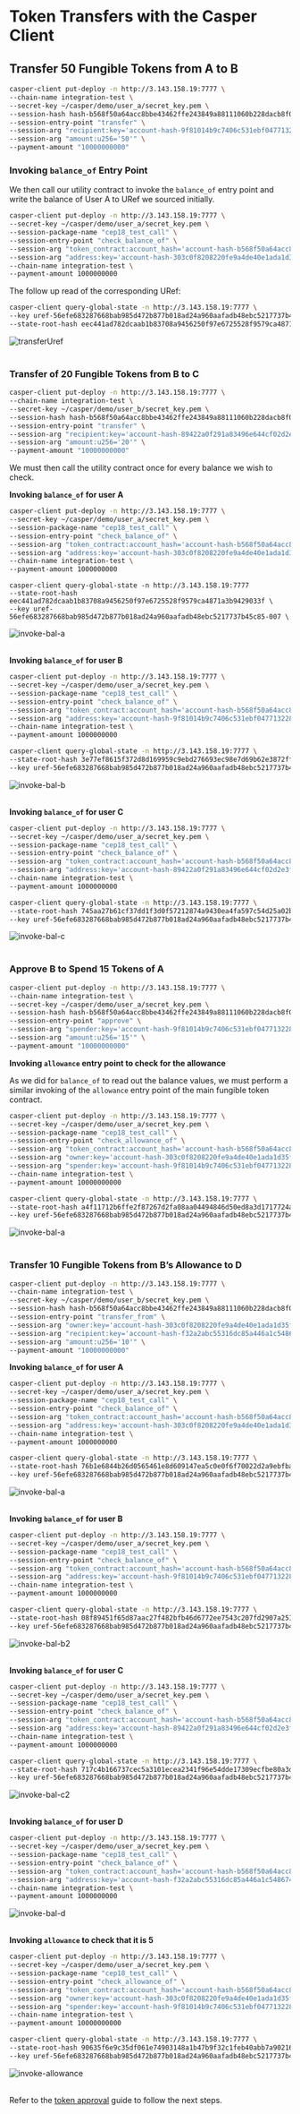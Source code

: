 # Token Transfers with the Casper Client

## Transfer 50 Fungible Tokens from A to B

```bash
casper-client put-deploy -n http://3.143.158.19:7777 \
--chain-name integration-test \
--secret-key ~/casper/demo/user_a/secret_key.pem \
--session-hash hash-b568f50a64acc8bbe43462ffe243849a88111060b228dacb8f08d42e26985180 \
--session-entry-point "transfer" \
--session-arg "recipient:key='account-hash-9f81014b9c7406c531ebf0477132283f4eb59143d7903a2fae54358b26cea44b" \
--session-arg "amount:u256='50'" \
--payment-amount "10000000000"
```

### Invoking `balance_of` Entry Point

We then call our utility contract to invoke the `balance_of` entry point and write the balance of User A to URef we sourced initially.

```bash
casper-client put-deploy -n http://3.143.158.19:7777 \
--secret-key ~/casper/demo/user_a/secret_key.pem \
--session-package-name "cep18_test_call" \
--session-entry-point "check_balance_of" \
--session-arg "token_contract:account_hash='account-hash-b568f50a64acc8bbe43462ffe243849a88111060b228dacb8f08d42e26985180'" \
--session-arg "address:key='account-hash-303c0f8208220fe9a4de40e1ada1d35fdd6c678877908f01fddb2a56502d67fd'" \
--chain-name integration-test \
--payment-amount 1000000000
```

The follow up read of the corresponding URef:

```bash
casper-client query-global-state -n http://3.143.158.19:7777 \
--key uref-56efe683287668bab985d472b877b018ad24a960aafadb48ebc5217737b45c85-007 \
--state-root-hash eec441ad782dcaab1b83708a9456250f97e6725528f9579ca4871a3b9429033f
```
<img src="/images/transferUref.png" alt="transferUref" title="Transfer URef">
<br><br/>

### Transfer of 20 Fungible Tokens from B to C

```bash
casper-client put-deploy -n http://3.143.158.19:7777 \
--chain-name integration-test \
--secret-key ~/casper/demo/user_b/secret_key.pem \
--session-hash hash-b568f50a64acc8bbe43462ffe243849a88111060b228dacb8f08d42e26985180 \
--session-entry-point "transfer" \
--session-arg "recipient:key='account-hash-89422a0f291a83496e644cf02d2e3f9d6cbc5f7c877b6ba9f4ddfab8a84c2670'" \
--session-arg "amount:u256='20'" \
--payment-amount "10000000000"
```

We must then call the utility contract once for every balance we wish to check.

**Invoking `balance_of` for user A**

```bash
casper-client put-deploy -n http://3.143.158.19:7777 \
--secret-key ~/casper/demo/user_a/secret_key.pem \
--session-package-name "cep18_test_call" \
--session-entry-point "check_balance_of" \
--session-arg "token_contract:account_hash='account-hash-b568f50a64acc8bbe43462ffe243849a88111060b228dacb8f08d42e26985180'" \
--session-arg "address:key='account-hash-303c0f8208220fe9a4de40e1ada1d35fdd6c678877908f01fddb2a56502d67fd'" \
--chain-name integration-test \
--payment-amount 1000000000
```

```
casper-client query-global-state -n http://3.143.158.19:7777
--state-root-hash eec441ad782dcaab1b83708a9456250f97e6725528f9579ca4871a3b9429033f \
--key uref-56efe683287668bab985d472b877b018ad24a960aafadb48ebc5217737b45c85-007 \
```
<img src="/images/invoke-bal-a.png" alt="invoke-bal-a" title="Invoking balance_of for User A">
<br><br/>

**Invoking `balance_of` for user B**

```bash
casper-client put-deploy -n http://3.143.158.19:7777 \
--secret-key ~/casper/demo/user_a/secret_key.pem \
--session-package-name "cep18_test_call" \
--session-entry-point "check_balance_of" \
--session-arg "token_contract:account_hash='account-hash-b568f50a64acc8bbe43462ffe243849a88111060b228dacb8f08d42e26985180'" \
--session-arg "address:key='account-hash-9f81014b9c7406c531ebf0477132283f4eb59143d7903a2fae54358b26cea44b'" \
--chain-name integration-test \
--payment-amount 1000000000
```

```bash
casper-client query-global-state -n http://3.143.158.19:7777 \
--state-root-hash 3e77ef8615f372d8d169959c9ebd276693ec98e7d69b62e3872ffe4328e6427c \
--key uref-56efe683287668bab985d472b877b018ad24a960aafadb48ebc5217737b45c85-007
```
<img src="/images/invoke-bal-b.png" alt="invoke-bal-b" title="Invoking balance_of for User B">
<br><br/>

**Invoking `balance_of` for user C**

```bash
casper-client put-deploy -n http://3.143.158.19:7777 \
--secret-key ~/casper/demo/user_a/secret_key.pem \
--session-package-name "cep18_test_call" \
--session-entry-point "check_balance_of" \
--session-arg "token_contract:account_hash='account-hash-b568f50a64acc8bbe43462ffe243849a88111060b228dacb8f08d42e26985180'" \
--session-arg "address:key='account-hash-89422a0f291a83496e644cf02d2e3f9d6cbc5f7c877b6ba9f4ddfab8a84c2670'" \
--chain-name integration-test \
--payment-amount 1000000000
```

```bash
casper-client query-global-state -n http://3.143.158.19:7777 \
--state-root-hash 745aa27b61cf37dd1f3d0f57212874a9430ea4fa597c54d25a02ba5f4665ca37 \
--key uref-56efe683287668bab985d472b877b018ad24a960aafadb48ebc5217737b45c85-007
```
<img src="/images/invoke-bal-c.png" alt="invoke-bal-c" title="Invoking balance_of for User C">
<br><br/>

### Approve B to Spend 15 Tokens of A

```bash
casper-client put-deploy -n http://3.143.158.19:7777 \
--chain-name integration-test \
--secret-key ~/casper/demo/user_a/secret_key.pem \
--session-hash hash-b568f50a64acc8bbe43462ffe243849a88111060b228dacb8f08d42e26985180 \
--session-entry-point "approve" \
--session-arg "spender:key='account-hash-9f81014b9c7406c531ebf0477132283f4eb59143d7903a2fae54358b26cea44b'" \
--session-arg "amount:u256='15'" \
--payment-amount "10000000000"
```

**Invoking `allowance` entry point to check for the allowance**

As we did for `balance_of` to read out the balance values, we must perform a similar invoking of the `allowance` entry point of the main fungible token contract.

```bash
casper-client put-deploy -n http://3.143.158.19:7777 \
--secret-key ~/casper/demo/user_a/secret_key.pem \
--session-package-name "cep18_test_call" \
--session-entry-point "check_allowance_of" \
--session-arg "token_contract:account_hash='account-hash-b568f50a64acc8bbe43462ffe243849a88111060b228dacb8f08d42e26985180'" \
--session-arg "owner:key='account-hash-303c0f8208220fe9a4de40e1ada1d35fdd6c678877908f01fddb2a56502d67fd'" \
--session-arg "spender:key='account-hash-9f81014b9c7406c531ebf0477132283f4eb59143d7903a2fae54358b26cea44b'" \
--chain-name integration-test \
--payment-amount 10000000000
```

```bash
casper-client query-global-state -n http://3.143.158.19:7777 \
--state-root-hash a4f11712b6ffe2f87267d2fa08aa04494846d50ed8a3d1717724a1d6facfe2a7 \
--key uref-56efe683287668bab985d472b877b018ad24a960aafadb48ebc5217737b45c85-007
```
<img src="/images/invoke-bal-a.png" alt="invoke-bal-a" title="Invoking balance_of for User A">
<br><br/>

### Transfer 10 Fungible Tokens from B’s Allowance to D

```bash
casper-client put-deploy -n http://3.143.158.19:7777 \
--chain-name integration-test \
--secret-key ~/casper/demo/user_b/secret_key.pem \
--session-hash hash-b568f50a64acc8bbe43462ffe243849a88111060b228dacb8f08d42e26985180 \
--session-entry-point "transfer_from" \
--session-arg "owner:key='account-hash-303c0f8208220fe9a4de40e1ada1d35fdd6c678877908f01fddb2a56502d67fd'" \
--session-arg "recipient:key='account-hash-f32a2abc55316dc85a446a1c548674e03757974aaaf86e8b7d29947ae148eeca'" \
--session-arg "amount:u256='10'" \
--payment-amount "10000000000"
```

**Invoking `balance_of` for user A**

```bash
casper-client put-deploy -n http://3.143.158.19:7777 \
--secret-key ~/casper/demo/user_a/secret_key.pem \
--session-package-name "cep18_test_call" \
--session-entry-point "check_balance_of" \
--session-arg "token_contract:account_hash='account-hash-b568f50a64acc8bbe43462ffe243849a88111060b228dacb8f08d42e26985180'" \
--session-arg "address:key='account-hash-303c0f8208220fe9a4de40e1ada1d35fdd6c678877908f01fddb2a56502d67fd'" \
--chain-name integration-test \
--payment-amount 1000000000
```

```bash
casper-client query-global-state -n http://3.143.158.19:7777 \
--state-root-hash 76b1e6844b26d0565461e8d609147ea5c0e0f6f70022d2a9ebfbabce6f5f8407 \
--key uref-56efe683287668bab985d472b877b018ad24a960aafadb48ebc5217737b45c85-007
```
<img src="/images/invoke-bal-a.png" alt="invoke-bal-a" title="Invoking balance_of for User A">
<br><br/>

**Invoking `balance_of` for user B**

```bash
casper-client put-deploy -n http://3.143.158.19:7777 \
--secret-key ~/casper/demo/user_a/secret_key.pem \
--session-package-name "cep18_test_call" \
--session-entry-point "check_balance_of" \
--session-arg "token_contract:account_hash='account-hash-b568f50a64acc8bbe43462ffe243849a88111060b228dacb8f08d42e26985180'" \
--session-arg "address:key='account-hash-9f81014b9c7406c531ebf0477132283f4eb59143d7903a2fae54358b26cea44b'" \
--chain-name integration-test \
--payment-amount 1000000000
```

```bash
casper-client query-global-state -n http://3.143.158.19:7777 \
--state-root-hash 08f89451f65d87aac27f482bfb46d6772ee7543c207fd2907a2515549ed01a9a \
--key uref-56efe683287668bab985d472b877b018ad24a960aafadb48ebc5217737b45c85-007
```
<img src="/images/invoke-bal-b2.png" alt="invoke-bal-b2" title="Invoking balance_of for User B">
<br><br/>

**Invoking `balance_of` for user C**

```bash
casper-client put-deploy -n http://3.143.158.19:7777 \
--secret-key ~/casper/demo/user_a/secret_key.pem \
--session-package-name "cep18_test_call" \
--session-entry-point "check_balance_of" \
--session-arg "token_contract:account_hash='account-hash-b568f50a64acc8bbe43462ffe243849a88111060b228dacb8f08d42e26985180'" \
--session-arg "address:key='account-hash-89422a0f291a83496e644cf02d2e3f9d6cbc5f7c877b6ba9f4ddfab8a84c2670'" \
--chain-name integration-test \
--payment-amount 1000000000
```

```bash
casper-client query-global-state -n http://3.143.158.19:7777 \
--state-root-hash 717c4b166737cec5a3101ecea2341f96e54dde17309ecfbe80a3df339d8e4bcd \
--key uref-56efe683287668bab985d472b877b018ad24a960aafadb48ebc5217737b45c85-007
```
<img src="/images/invoke-bal-c2.png" alt="invoke-bal-c2" title="Invoking balance_of for User C">
<br><br/>

**Invoking `balance_of` for user D**

```bash
casper-client put-deploy -n http://3.143.158.19:7777 \
--secret-key ~/casper/demo/user_a/secret_key.pem \
--session-package-name "cep18_test_call" \
--session-entry-point "check_balance_of" \
--session-arg "token_contract:account_hash='account-hash-b568f50a64acc8bbe43462ffe243849a88111060b228dacb8f08d42e26985180'" \
--session-arg "address:key='account-hash-f32a2abc55316dc85a446a1c548674e03757974aaaf86e8b7d29947ae148eeca'" \
--chain-name integration-test \
--payment-amount 1000000000
```
<img src="/images/invoke-bal-d.png" alt="invoke-bal-d" title="Invoking balance_of for User D">
<br><br/>

**Invoking `allowance` to check that it is 5**

```bash
casper-client put-deploy -n http://3.143.158.19:7777 \
--secret-key ~/casper/demo/user_a/secret_key.pem \
--session-package-name "cep18_test_call" \
--session-entry-point "check_allowance_of" \
--session-arg "token_contract:account_hash='account-hash-b568f50a64acc8bbe43462ffe243849a88111060b228dacb8f08d42e26985180'" \
--session-arg "owner:key='account-hash-303c0f8208220fe9a4de40e1ada1d35fdd6c678877908f01fddb2a56502d67fd'" \
--session-arg "spender:key='account-hash-9f81014b9c7406c531ebf0477132283f4eb59143d7903a2fae54358b26cea44b'" \
--chain-name integration-test \
--payment-amount 10000000000
```

```bash
casper-client query-global-state -n http://3.143.158.19:7777 \
--state-root-hash 90635f6e9c35df061e74903148a1b47b9f32c1feb40abb7a902163a20f4c2025 \
--key uref-56efe683287668bab985d472b877b018ad24a960aafadb48ebc5217737b45c85-007
```
<img src="/images/invoke-allowance.png" alt="invoke-allowance" title="Invoking Allowance for Verification">
<br><br/>

Refer to the [token approval](approve.md) guide to follow the next steps.


